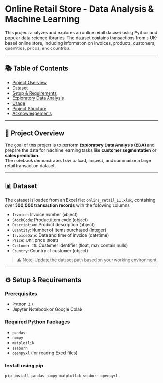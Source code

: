 # Online Retail Store - Data Analysis & Machine Learning

This project analyzes and explores an online retail dataset using Python and popular data science libraries. The dataset contains transactions from a UK-based online store, including information on invoices, products, customers, quantities, prices, and countries.

---

## 📚 Table of Contents
- [Project Overview](#project-overview)
- [Dataset](#dataset)
- [Setup & Requirements](#setup--requirements)
- [Exploratory Data Analysis](#exploratory-data-analysis)
- [Usage](#usage)
- [Project Structure](#project-structure)
- [Acknowledgements](#acknowledgements)

---

## 🧾 Project Overview

The goal of this project is to perform **Exploratory Data Analysis (EDA)** and prepare the data for machine learning tasks like **customer segmentation** or **sales prediction**.  
The notebook demonstrates how to load, inspect, and summarize a large retail transaction dataset.

---

## 📊 Dataset

The dataset is loaded from an Excel file: `online_retail_II.xlsx`, containing over **500,000 transaction records** with the following columns:

- `Invoice`: Invoice number (object)  
- `StockCode`: Product/item code (object)  
- `Description`: Product description (object)  
- `Quantity`: Number of items purchased (integer)  
- `InvoiceDate`: Date and time of invoice (datetime)  
- `Price`: Unit price (float)  
- `Customer ID`: Customer identifier (float, may contain nulls)  
- `Country`: Country of customer (object)  

> ⚠️ Note: Update the dataset path based on your working environment.

---

## ⚙️ Setup & Requirements

### Prerequisites

- Python 3.x  
- Jupyter Notebook or Google Colab  

### Required Python Packages

- `pandas`  
- `numpy`  
- `matplotlib`  
- `seaborn`  
- `openpyxl` (for reading Excel files)  

### Install using pip

```bash
pip install pandas numpy matplotlib seaborn openpyxl
